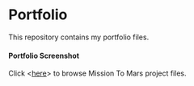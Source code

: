 # Portfolio

This repository contains my portfolio files. 

#### Portfolio Screenshot
<INSERT SCREENSHOT>

Click <[here](https://github.com/patricialan/Mission-to-Mars.git)> to browse Mission To Mars project files.

